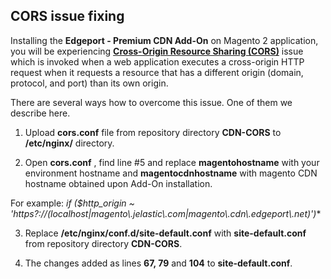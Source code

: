 ## CORS issue fixing

Installing the **Edgeport - Premium CDN Add-On** on Magento 2 application, you will be experiencing [**Cross-Origin Resource Sharing (CORS)**](https://en.wikipedia.org/wiki/Cross-origin_resource_sharing) issue which is invoked when a web application executes a cross-origin HTTP request when it requests a resource that has a different origin (domain, protocol, and port) than its own origin.
      
There are several ways how to overcome this issue. One of them we describe here.
   
1. Upload **cors.conf** file from repository directory **CDN-CORS** to **/etc/nginx/** directory.
   
2. Open **cors.conf** , find line #5 and replace **magentohostname** with your environment hostname and **magentocdnhostname** with magento CDN hostname obtained upon Add-On installation.
   
For example: **if ($http_origin ~* 'https?://(localhost|magento\\.jelastic\\.com|magento\\.cdn\\.edgeport\\.net)')** 
   
3. Replace **/etc/nginx/conf.d/site-default.conf** with **site-default.conf** from repository directory **CDN-CORS**.
   
4. The changes added as lines **67, 79** and **104** to **site-default.conf**.